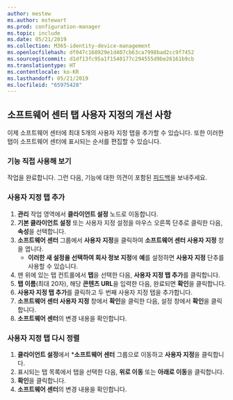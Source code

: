 ```yaml
---
author: mestew
ms.author: mstewart
ms.prod: configuration-manager
ms.topic: include
ms.date: 05/21/2019
ms.collection: M365-identity-device-management
ms.openlocfilehash: df047c168929e1d407cb63ca7998bad2cc9f7452
ms.sourcegitcommit: d1df13fc95a1f1540177c294555d9be26161b9cb
ms.translationtype: HT
ms.contentlocale: ko-KR
ms.lasthandoff: 05/21/2019
ms.locfileid: "65975428"
---
```

## <a name="improvements-to-software-center-tab-customizations"></a>소프트웨어 센터 탭 사용자 지정의 개선 사항
<!--4063773-->
이제 소프트웨어 센터에 최대 5개의 사용자 지정 탭을 추가할 수 있습니다. 또한 이러한 탭이 소프트웨어 센터에 표시되는 순서를 편집할 수 있습니다.

### <a name="try-it-out"></a>기능 직접 사용해 보기

작업을 완료합니다. 그런 다음, 기능에 대한 의견이 포함된 [피드백](/sccm/core/understand/find-help#product-feedback)을 보내주세요.

### <a name="add-custom-tabs"></a>사용자 지정 탭 추가

1. **관리** 작업 영역에서 **클라이언트 설정** 노드로 이동합니다. 
1. **기본 클라이언트 설정** 또는 사용자 지정 설정을 마우스 오른쪽 단추로 클릭한 다음, **속성**을 선택합니다.
1. **소프트웨어 센터** 그룹에서 **사용자 지정**을 클릭하여 **소프트웨어 센터 사용자 지정** 창을 엽니다.
   - **이러한 새 설정을 선택하여 회사 정보 지정**에 **예**를 설정하면 **사용자 지정** 단추를 사용할 수 있습니다.
1. 맨 위에 있는 탭 컨트롤에서 **탭**을 선택한 다음, **사용자 지정 탭 추가**를 클릭합니다.
1. **탭 이름**(최대 20자), 해당 **콘텐츠 URL**을 입력한 다음, 완료되면 **확인**을 클릭합니다.
1. **사용자 지정 탭 추가**를 클릭하고 두 번째 사용자 지정 탭을 추가합니다.
1. **소프트웨어 센터 사용자 지정** 창에서 **확인**을 클릭한 다음, 설정 창에서 **확인**을 클릭합니다.  
1. **소프트웨어 센터**의 변경 내용을 확인합니다.

### <a name="reorder-custom-tabs"></a>사용자 지정 탭 다시 정렬

1. **클라이언트 설정**에서 ***소프트웨어 센터** 그룹으로 이동하고 **사용자 지정**을 클릭합니다.
1. 표시되는 탭 목록에서 탭을 선택한 다음, **위로 이동** 또는 **아래로 이동**을 클릭합니다.
1. **확인**을 클릭합니다.
1. **소프트웨어 센터**의 변경 내용을 확인합니다.